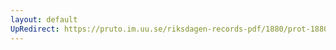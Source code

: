 ```yaml
---
layout: default
UpRedirect: https://pruto.im.uu.se/riksdagen-records-pdf/1880/prot-1880--ak--061.pdf
---
```

